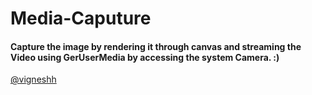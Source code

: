 # Media-Caputure
#### Capture the image by rendering it through canvas and streaming the Video using GerUserMedia by accessing the system Camera. :)

[@vigneshh](http://twitter.com/_vigneshh)

